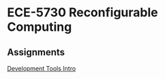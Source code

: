 # ECE-5730 Reconfigurable Computing

## Assignments
[Development Tools Intro](Development-Tools-Intro/submission.md)